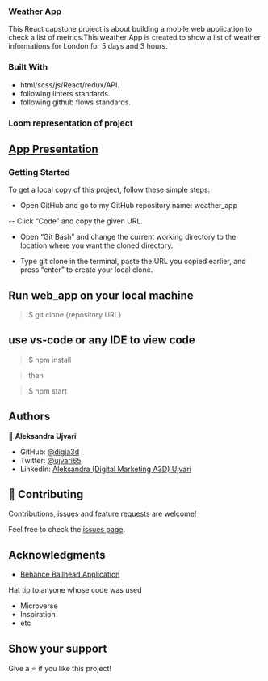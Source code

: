 ### Weather App

This React capstone project is about building a mobile web application to check a list of metrics.This weather App is created to show a list of weather informations for London for 5 days and 3 hours.

### Built With

- html/scss/js/React/redux/API.
- following linters standards.
- following github flows standards.

### Loom representation of project

## [App Presentation](https://www.loom.com/share/fe125f2fdf214cfd8bccbae31ca26eac)

### Getting Started

To get a local copy of this project, follow these simple steps:

- Open GitHub and go to my GitHub repository name: weather_app

-- Click “Code” and copy the given URL.

- Open “Git Bash” and change the current working directory to the location where you want the cloned directory.

- Type git clone in the terminal, paste the URL you copied earlier, and press “enter” to create your local clone.

## Run web_app on your local machine

> $ git clone {repository URL}

## use vs-code or any IDE to view code

> $ npm install

> then

> $ npm start


## Authors

👤 **Aleksandra Ujvari**
- GitHub: [@digia3d](https://github.com/digia3d)
- Twitter: [@ujvari65](https://twitter.com/ujvari65)
- LinkedIn: [Aleksandra (Digital Marketing A3D) Ujvari](https://www.linkedin.com/in/aleksandra-ujvari-85235a210/)

## 🤝 Contributing

Contributions, issues and feature requests are welcome!

Feel free to check the [issues page](https://github.com/digia3d/weather_app/issues).

## Acknowledgments

* [Behance Ballhead Application](https://www.behance.net/gallery/31579789/Ballhead-App-(Free-PSDs))

Hat tip to anyone whose code was used

- Microverse
- Inspiration
- etc

## Show your support

Give a ⭐️ if you like this project!